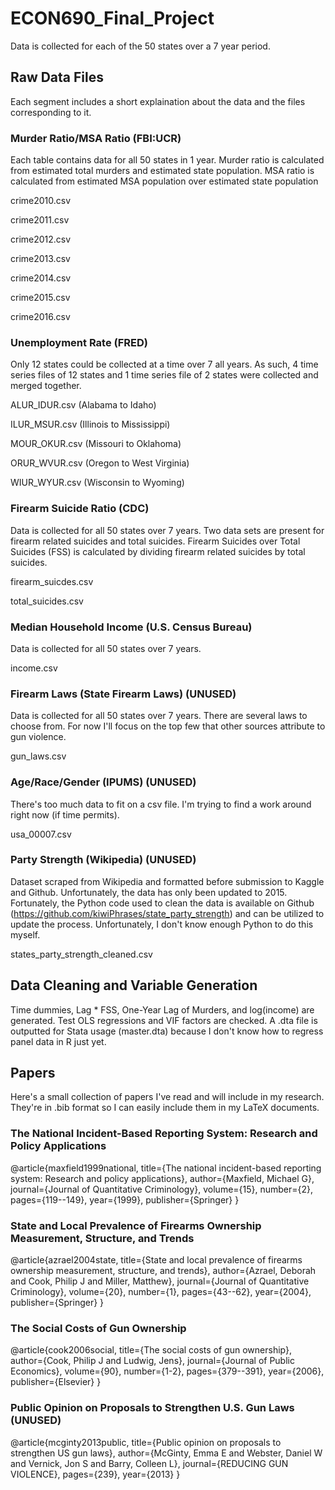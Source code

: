 # ECON690_Final_Project
Data is collected for each of the 50 states over a 7 year period.

## Raw Data Files
Each segment includes a short explaination about the data and the files corresponding to it.

### Murder Ratio/MSA Ratio (FBI:UCR)
Each table contains data for all 50 states in 1 year.  Murder ratio is calculated from estimated total murders and estimated state population.  MSA ratio is calculated from estimated MSA population over estimated state population

crime2010.csv

crime2011.csv

crime2012.csv

crime2013.csv

crime2014.csv

crime2015.csv

crime2016.csv

### Unemployment Rate (FRED)
Only 12 states could be collected at a time over 7 all years.  As such, 4 time series files of 12 states and 1 time series file of 2 states were collected and merged together.

ALUR_IDUR.csv (Alabama to Idaho)

ILUR_MSUR.csv (Illinois to Mississippi)

MOUR_OKUR.csv (Missouri to Oklahoma)

ORUR_WVUR.csv (Oregon to West Virginia)

WIUR_WYUR.csv (Wisconsin to Wyoming)

### Firearm Suicide Ratio (CDC)
Data is collected for all 50 states over 7 years.  Two data sets are present for firearm related suicides and total suicides.  Firearm Suicides over Total Suicides (FSS) is calculated by dividing firearm related suicides by total suicides.

firearm_suicdes.csv

total_suicides.csv

### Median Household Income (U.S. Census Bureau)
Data is collected for all 50 states over 7 years.

income.csv

### Firearm Laws (State Firearm Laws) (UNUSED)
Data is collected for all 50 states over 7 years.  There are several laws to choose from.  For now I'll focus on the top few that other sources attribute to gun violence.

gun_laws.csv

### Age/Race/Gender (IPUMS) (UNUSED)
There's too much data to fit on a csv file.  I'm trying to find a work around right now (if time permits).

usa_00007.csv

### Party Strength (Wikipedia) (UNUSED)
Dataset scraped from Wikipedia and formatted before submission to Kaggle and Github.  Unfortunately, the data has only been updated to 2015.  Fortunately, the Python code used to clean the data is available on Github (https://github.com/kiwiPhrases/state_party_strength) and can be utilized to update the process.  Unfortunately, I don't know enough Python to do this myself.

states_party_strength_cleaned.csv

## Data Cleaning and Variable Generation
Time dummies, Lag * FSS, One-Year Lag of Murders, and log(income) are generated.  Test OLS regressions and VIF factors are checked.  A .dta file is outputted for Stata usage (master.dta) because I don't know how to regress panel data in R just yet.

## Papers
Here's a small collection of papers I've read and will include in my research.  They're in .bib format so I can easily include them in my LaTeX documents.

### The National Incident-Based Reporting System: Research and Policy Applications
@article{maxfield1999national,
  title={The national incident-based reporting system: Research and policy applications},
  author={Maxfield, Michael G},
  journal={Journal of Quantitative Criminology},
  volume={15},
  number={2},
  pages={119--149},
  year={1999},
  publisher={Springer}
}

### State and Local Prevalence of Firearms Ownership Measurement, Structure, and Trends
@article{azrael2004state,
  title={State and local prevalence of firearms ownership measurement, structure, and trends},
  author={Azrael, Deborah and Cook, Philip J and Miller, Matthew},
  journal={Journal of Quantitative Criminology},
  volume={20},
  number={1},
  pages={43--62},
  year={2004},
  publisher={Springer}
}

### The Social Costs of Gun Ownership
@article{cook2006social,
  title={The social costs of gun ownership},
  author={Cook, Philip J and Ludwig, Jens},
  journal={Journal of Public Economics},
  volume={90},
  number={1-2},
  pages={379--391},
  year={2006},
  publisher={Elsevier}
}

### Public Opinion on Proposals to Strengthen U.S. Gun Laws (UNUSED)
@article{mcginty2013public,
  title={Public opinion on proposals to strengthen US gun laws},
  author={McGinty, Emma E and Webster, Daniel W and Vernick, Jon S and Barry, Colleen L},
  journal={REDUCING GUN VIOLENCE},
  pages={239},
  year={2013}
}
